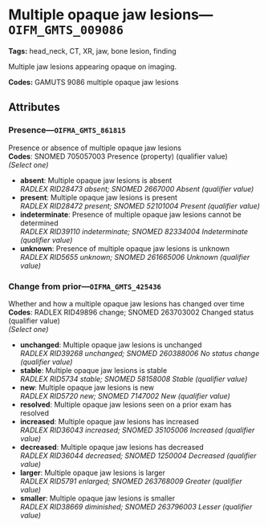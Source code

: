 # Multiple opaque jaw lesions—`OIFM_GMTS_009086`

**Tags:** head_neck, CT, XR, jaw, bone lesion, finding

Multiple jaw lesions appearing opaque on imaging.

**Codes:** GAMUTS 9086 multiple opaque jaw lesions

## Attributes

### Presence—`OIFMA_GMTS_861815`

Presence or absence of multiple opaque jaw lesions  
**Codes**: SNOMED 705057003 Presence (property) (qualifier value)  
*(Select one)*

- **absent**: Multiple opaque jaw lesions is absent  
_RADLEX RID28473 absent; SNOMED 2667000 Absent (qualifier value)_
- **present**: Multiple opaque jaw lesions is present  
_RADLEX RID28472 present; SNOMED 52101004 Present (qualifier value)_
- **indeterminate**: Presence of multiple opaque jaw lesions cannot be determined  
_RADLEX RID39110 indeterminate; SNOMED 82334004 Indeterminate (qualifier value)_
- **unknown**: Presence of multiple opaque jaw lesions is unknown  
_RADLEX RID5655 unknown; SNOMED 261665006 Unknown (qualifier value)_

### Change from prior—`OIFMA_GMTS_425436`

Whether and how a multiple opaque jaw lesions has changed over time  
**Codes**: RADLEX RID49896 change; SNOMED 263703002 Changed status (qualifier value)  
*(Select one)*

- **unchanged**: Multiple opaque jaw lesions is unchanged  
_RADLEX RID39268 unchanged; SNOMED 260388006 No status change (qualifier value)_
- **stable**: Multiple opaque jaw lesions is stable  
_RADLEX RID5734 stable; SNOMED 58158008 Stable (qualifier value)_
- **new**: Multiple opaque jaw lesions is new  
_RADLEX RID5720 new; SNOMED 7147002 New (qualifier value)_
- **resolved**: Multiple opaque jaw lesions seen on a prior exam has resolved  
- **increased**: Multiple opaque jaw lesions has increased  
_RADLEX RID36043 increased; SNOMED 35105006 Increased (qualifier value)_
- **decreased**: Multiple opaque jaw lesions has decreased  
_RADLEX RID36044 decreased; SNOMED 1250004 Decreased (qualifier value)_
- **larger**: Multiple opaque jaw lesions is larger  
_RADLEX RID5791 enlarged; SNOMED 263768009 Greater (qualifier value)_
- **smaller**: Multiple opaque jaw lesions is smaller  
_RADLEX RID38669 diminished; SNOMED 263796003 Lesser (qualifier value)_